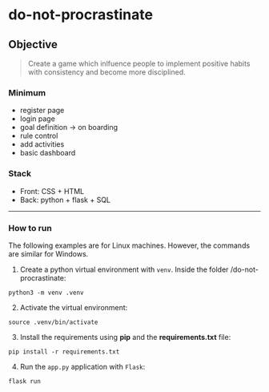 # do-not-procrastinate

## Objective
> Create a game which inlfuence people to implement positive habits with consistency and become more disciplined.

### Minimum

- register page
- login page
- goal definition → on boarding
- rule control
- add activities
- basic dashboard

### Stack

- Front: CSS + HTML
- Back: python + flask + SQL

---

### How to run

The following examples are for Linux machines. However, the commands are similar for Windows.

1. Create a python virtual environment with `venv`. Inside the folder /do-not-procrastinate:

`python3 -m venv .venv`

2. Activate the virtual environment:

`source .venv/bin/activate`

3. Install the requirements using **pip** and the **requirements.txt** file:

`pip install -r requirements.txt`

4. Run the `app.py` application with `Flask`:

`flask run`
